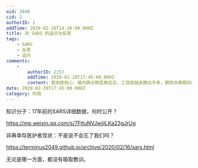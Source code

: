 ```yaml
---
aid: 3048
cid: 2
authorID: 1
addTime: 2020-02-16T14:30:00.000Z
title: 对 SARS 的追问与反思
tags:
    - SARS
    - 反思
    - 追问
comments:
    -
        authorID: 2157
        addTime: 2020-02-28T17:45:00.000Z
        content: 我倒是担心，墙内舆论稍显稳定后，工信部就会腾出手来，删除非典期间的部分新闻、讨论。互联网有记忆，可墙内网的，清除、伪造记忆，要容易得多。
date: 2020-02-28T17:45:00.000Z
category: 时政
---
```


知识分子：17年前的SARS详细数据，何时公开？

https://mp.weixin.qq.com/s/7FttuNVJwjjILKa23gJrUg

非典幸存医护者现状：不是说不会忘了我们吗？

https://terminus2049.github.io/archive/2020/02/16/sars.html

无论是哪一方面，都没有吸取教训。

